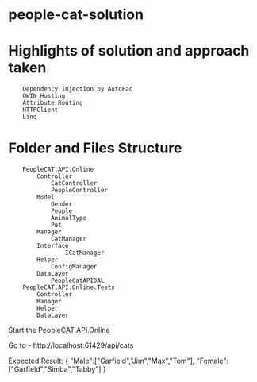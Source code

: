 # people-cat-solution

# Highlights of solution and approach taken
		Dependency Injection by AutoFac
		OWIN Hosting
		Attribute Routing
		HTTPClient
		Linq
# Folder and Files Structure
		PeopleCAT.API.Online
			Controller
			    CatController
			    PeopleController
			Model
			    Gender
			    People
			    AnimalType
			    Pet
			Manager
			    CatManager
			Interface
		            ICatManager
			Helper
			    ConfigManager
			DataLayer
			    PeopleCatAPIDAL
		PeopleCAT.API.Online.Tests
			Controller
			Manager
			Helper
			DataLayer


Start the PeopleCAT.API.Online 

Go to - http://localhost:61429/api/cats

Expected Result:
{
	"Male":["Garfield","Jim","Max","Tom"],
	"Female":["Garfield","Simba","Tabby"]
}
